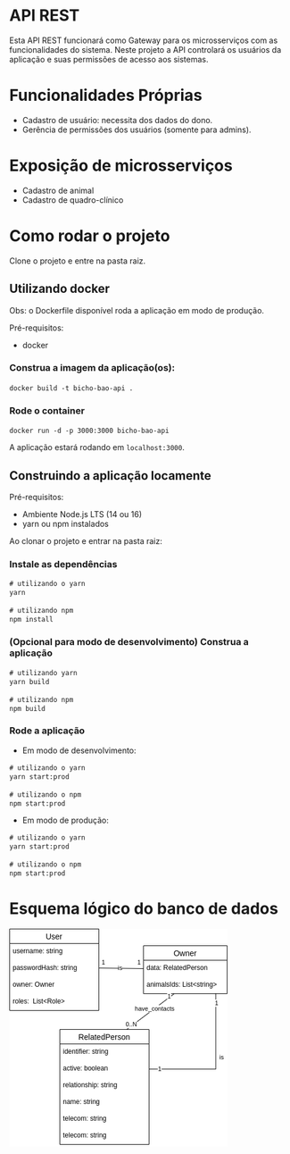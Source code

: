 # API REST

Esta API REST funcionará como Gateway para os microsserviços com as funcionalidades do sistema. Neste projeto a API controlará os usuários da aplicação e suas permissões de acesso aos sistemas. 

# Funcionalidades Próprias

- Cadastro de usuário: necessita dos dados do dono.
- Gerência de permissões dos usuários (somente para admins).

# Exposição de microsserviços

- Cadastro de animal
- Cadastro de quadro-clínico

# Como rodar o projeto
Clone o projeto e entre na pasta raiz.

## Utilizando docker
Obs: o Dockerfile disponível roda a aplicação em modo de produção.

Pré-requisitos:
- docker

### Construa a imagem da aplicação(os):
`docker build -t bicho-bao-api .`

### Rode o container
`docker run -d -p 3000:3000 bicho-bao-api`

A aplicação estará rodando em `localhost:3000`.

## Construindo a aplicação locamente

Pré-requisitos:
- Ambiente Node.js LTS (14 ou 16)
- yarn ou npm instalados

Ao clonar o projeto e entrar na pasta raiz:

### Instale as dependências
```
# utilizando o yarn
yarn

# utilizando npm
npm install
```

### (Opcional para modo de desenvolvimento) Construa a aplicação

```
# utilizando yarn
yarn build

# utilizando npm
npm build
```

### Rode a aplicação

- Em modo de desenvolvimento:
```
# utilizando o yarn
yarn start:prod

# utilizando o npm
npm start:prod
```

- Em modo de produção:
```
# utilizando o yarn
yarn start:prod

# utilizando o npm
npm start:prod
```

# Esquema lógico do banco de dados

![bicho bão app-api data.png](docs/bicho_bo_app-api_data.png)



